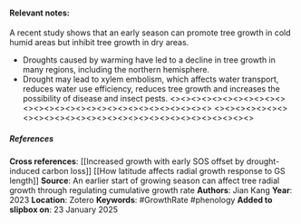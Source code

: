 #### **Relevant notes**:
A recent study shows that an early season can promote tree growth in cold humid areas but inhibit tree growth in dry areas. 
- Droughts caused by warming have led to a decline in tree growth in many regions, including the northern hemisphere. 
- Drought may lead to xylem embolism, which affects water transport, reduces water use efficiency, reduces tree growth and increases the possibility of disease and insect pests.
<><><><><><><><><><><><><><><><><><><><><><><><><><><><><>
<><><><><><><><><><><><><><><><><><><><><><><><><><><><><>
##### References
**Cross references**: 
[[Increased growth with early SOS offset by drought-induced carbon loss]]
[[How latitude affects radial growth response to GS length]]
**Source**: An earlier start of growing season can affect tree radial growth through regulating cumulative growth rate
**Authors**: Jian Kang
**Year**: 2023
**Location**: Zotero
**Keywords**: #GrowthRate #phenology 
**Added to slipbox on**: 23  January 2025
